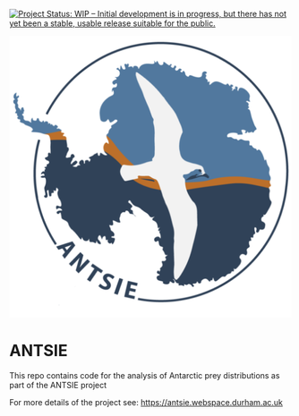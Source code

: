 <!-- README.md is generated from README.Rmd. Please edit that file -->

[![Project Status: WIP – Initial development is in progress, but there
has not yet been a stable, usable release suitable for the
public.](https://www.repostatus.org/badges/latest/wip.svg)](https://www.repostatus.org/#wip)

![](logo_small.png)

# ANTSIE

This repo contains code for the analysis of Antarctic prey distributions
as part of the ANTSIE project

For more details of the project see:
<https://antsie.webspace.durham.ac.uk>
